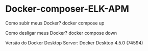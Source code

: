 # Docker-composer-ELK-APM

Como subir meus Docker?
docker compose up   

Como desligar meus Docker?
docker compose down

Versão do Docker Desktop
Server: Docker Desktop 4.5.0 (74594)